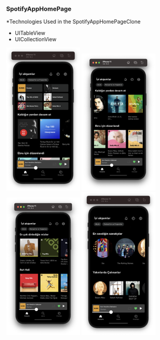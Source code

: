 ### SpotifyAppHomePage

*Technologies Used in the SpotifyAppHomePageClone
* UITableView
* UICollectionView


<div>
<img src="./images/1.png" alt="drawing" width="200"  />
  <img src="./images/2.png" alt="drawing" width="200"  />
  <img src="./images/3.png" alt="drawing" width="200"  />
  <img src="./images/4.png" alt="drawing" width="200"  />
</div>
